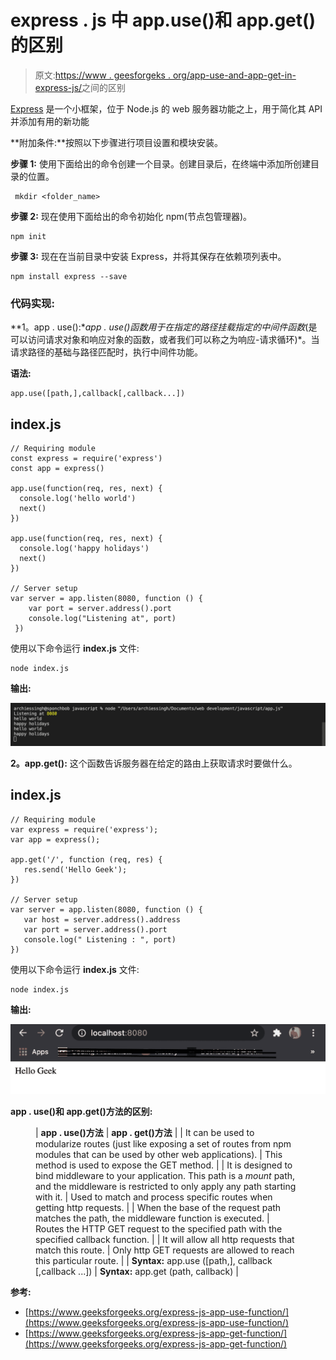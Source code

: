 # express . js 中 app.use()和 app.get()的区别

> 原文:[https://www . geesforgeks . org/app-use-and-app-get-in-express-js/](https://www.geeksforgeeks.org/difference-between-app-use-and-app-get-in-express-js/)之间的区别

[Express](https://www.geeksforgeeks.org/introduction-to-express/) 是一个小框架，位于 Node.js 的 web 服务器功能之上，用于简化其 API 并添加有用的新功能

**附加条件:**按照以下步骤进行项目设置和模块安装。

**步骤 1:** 使用下面给出的命令创建一个目录。创建目录后，在终端中添加所创建目录的位置。

```
 mkdir <folder_name>
```

**步骤 2:** 现在使用下面给出的命令初始化 npm(节点包管理器)。

```
npm init
```

**步骤 3:** 现在在当前目录中安装 Express，并将其保存在依赖项列表中。

```
npm install express --save 
```

### **代码实现:**

**1。app . use():**app . use()函数用于在指定的路径挂载指定的中间件函数*(是可以访问请求对象和响应对象的函数，或者我们可以称之为响应-请求循环)*。当请求路径的基础与路径匹配时，执行中间件功能。

**语法:**

```
app.use([path,],callback[,callback...])
```

## index.js

```
// Requiring module
const express = require('express')
const app = express()

app.use(function(req, res, next) {
  console.log('hello world')
  next()
})

app.use(function(req, res, next) {
  console.log('happy holidays')
  next()
})

// Server setup
var server = app.listen(8080, function () {
    var port = server.address().port
    console.log("Listening at", port)
 })
```

使用以下命令运行 **index.js** 文件:

```
node index.js
```

**输出:**

![](img/211a0ec5c63f5238cabddc8003b0791c.png)

**2。app.get():** 这个函数告诉服务器在给定的路由上获取请求时要做什么。

## index.js

```
// Requiring module
var express = require('express');
var app = express();

app.get('/', function (req, res) {
   res.send('Hello Geek');
})

// Server setup
var server = app.listen(8080, function () {
   var host = server.address().address
   var port = server.address().port
   console.log(" Listening : ", port)
})
```

使用以下命令运行 **index.js** 文件:

```
node index.js
```

**输出:**

![](img/ba36f096dccb72fe245094a2082721e9.png)

**app . use()和 app.get()方法的区别:**

<figure class="table">

| **app . use()方法** | **app . get()方法** |
| It can be used to modularize routes (just like exposing a set of routes from npm modules that can be used by other web applications). | This method is used to expose the GET method. |
| It is designed to bind middleware to your application. This path is a *mount* path, and the middleware is restricted to only apply any path starting with it. | Used to match and process specific routes when getting http requests. |
| When the base of the request path matches the path, the middleware function is executed. | Routes the HTTP GET request to the specified path with the specified callback function. |
| It will allow all http requests that match this route. | Only http GET requests are allowed to reach this particular route. |
| **Syntax:** app.use ([path,], callback [,callback ...]) | **Syntax:** app.get (path, callback) |

</figure>

**参考:**

*   [https://www.geeksforgeeks.org/express-js-app-use-function/](https://www.geeksforgeeks.org/express-js-app-use-function/)
*   [https://www.geeksforgeeks.org/express-js-app-get-function/](https://www.geeksforgeeks.org/express-js-app-get-function/)